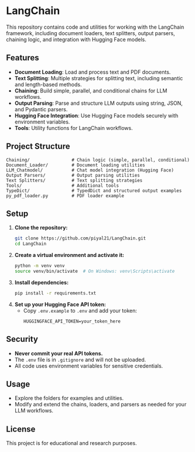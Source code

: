 # LangChain 

This repository contains code and utilities for working with the LangChain framework, including document loaders, text splitters, output parsers, chaining logic, and integration with Hugging Face models.

## Features
- **Document Loading**: Load and process text and PDF documents.
- **Text Splitting**: Multiple strategies for splitting text, including semantic and length-based methods.
- **Chaining**: Build simple, parallel, and conditional chains for LLM workflows.
- **Output Parsing**: Parse and structure LLM outputs using string, JSON, and Pydantic parsers.
- **Hugging Face Integration**: Use Hugging Face models securely with environment variables.
- **Tools**: Utility functions for LangChain workflows.

## Project Structure
```
Chaining/                # Chain logic (simple, parallel, conditional)
Document_Loader/         # Document loading utilities
LLM_Chatmodel/           # Chat model integration (Hugging Face)
Output Parsers/          # Output parsing utilities
Text Splitters/          # Text splitting strategies
Tools/                   # Additional tools
TypeDict/                # TypedDict and structured output examples
py_pdf_loader.py         # PDF loader example
```

## Setup
1. **Clone the repository:**
   ```bash
   git clone https://github.com/piyal21/LangChain.git
   cd LangChain
   ```
2. **Create a virtual environment and activate it:**
   ```bash
   python -m venv venv
   source venv/bin/activate  # On Windows: venv\Scripts\activate
   ```
3. **Install dependencies:**
   ```bash
   pip install -r requirements.txt
   ```
4. **Set up your Hugging Face API token:**
   - Copy `.env.example` to `.env` and add your token:
     ```
     HUGGINGFACE_API_TOKEN=your_token_here
     ```

## Security
- **Never commit your real API tokens.**
- The `.env` file is in `.gitignore` and will not be uploaded.
- All code uses environment variables for sensitive credentials.

## Usage
- Explore the folders for examples and utilities.
- Modify and extend the chains, loaders, and parsers as needed for your LLM workflows.

## License
This project is for educational and research purposes. 
